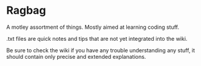 # Ragbag
A motley assortment of things. 
Mostly aimed at learning coding stuff.

.txt files are quick notes and tips that are not yet integrated into the wiki.

Be sure to check the wiki if you have any trouble understanding any stuff, 
it should contain only precise and extended explanations.
